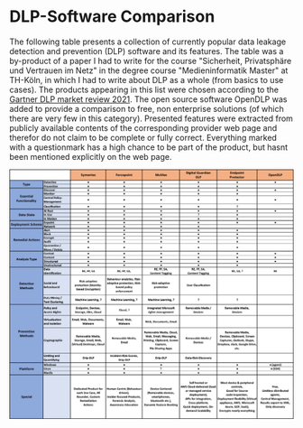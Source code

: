 # DLP-Software Comparison
The following table presents a collection of currently popular data leakage detection and prevention (DLP) software and its features. The table was a by-product of a paper I had to write for the course "Sicherheit, Privatsphäre und Vertrauen im Netz" in the degree course "Medieninformatik Master" at TH-Köln, in which I had to write about DLP as a whole (from basics to use cases). The products appearing in this list were chosen according to the [Gartner DLP market review 2021](https://www.gartner.com/reviews/market/enterprise-data-loss-prevention). The open source software OpenDLP was added to provide a comparison to free, non enterprise solutions (of which there are very few in this category). Presented features were extracted from publicly available contents of the corresponding provider web page and therefor do not claim to be complete or fully correct. Everything marked with a questionmark has a high chance to be part of the product, but hasnt been mentioned explicitly on the web page.

![DLP-Software Comparison](dlpTable.png)